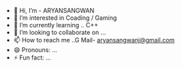 - 👋 Hi, I’m - ARYANSANGWAN
- 👀 I’m interested in Coading / Gaming
- 🌱 I’m currently learning .. C++
- 💞️ I’m looking to collaborate on ...
- 📫 How to reach me ..G Mail- aryansangwanj@gmail.com
- 😄 Pronouns: ...
- ⚡ Fun fact: ...

<!---
1NONLY-ARYANSANGWAN/1NONLY-ARYANSANGWAN is a ✨ special ✨ repository because its `README.md` (this file) appears on your GitHub profile.
You can click the Preview link to take a look at your changes.
--->
